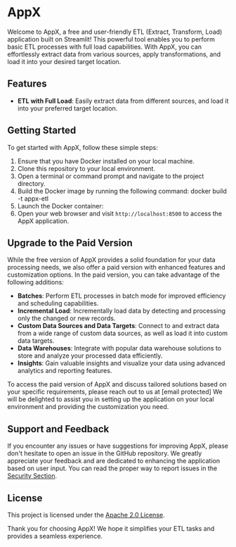 # AppX

Welcome to AppX, a free and user-friendly ETL (Extract, Transform, Load) application built on Streamlit! This powerful tool enables you to perform basic ETL processes with full load capabilities. With AppX, you can effortlessly extract data from various sources, apply transformations, and load it into your desired target location.

## Features

- **ETL with Full Load**: Easily extract data from different sources, and load it into your preferred target location.

## Getting Started

To get started with AppX, follow these simple steps:

1. Ensure that you have Docker installed on your local machine.
2. Clone this repository to your local environment.
3. Open a terminal or command prompt and navigate to the project directory.
4. Build the Docker image by running the following command: docker build -t appx-etl 
5. Launch the Docker container:
6. Open your web browser and visit `http://localhost:8500` to access the AppX application.

## Upgrade to the Paid Version

While the free version of AppX provides a solid foundation for your data processing needs, we also offer a paid version with enhanced features and customization options. In the paid version, you can take advantage of the following additions:

- **Batches**: Perform ETL processes in batch mode for improved efficiency and scheduling capabilities.
- **Incremental Load**: Incrementally load data by detecting and processing only the changed or new records.
- **Custom Data Sources and Data Targets**: Connect to and extract data from a wide range of custom data sources, as well as load it into custom data targets.
- **Data Warehouses**: Integrate with popular data warehouse solutions to store and analyze your processed data efficiently.
- **Insights**: Gain valuable insights and visualize your data using advanced analytics and reporting features.

To access the paid version of AppX and discuss tailored solutions based on your specific requirements, please reach out to us at [email protected] We will be delighted to assist you in setting up the application on your local environment and providing the customization you need.

## Support and Feedback

If you encounter any issues or have suggestions for improving AppX, please don't hesitate to open an issue in the GitHub repository. We greatly appreciate your feedback and are dedicated to enhancing the application based on user input. You can read the proper way to report issues in the [Security Section](SECURITY.md).

## License

This project is licensed under the [Apache 2.0 License](LICENSE). 

Thank you for choosing AppX! We hope it simplifies your ETL tasks and provides a seamless experience.


